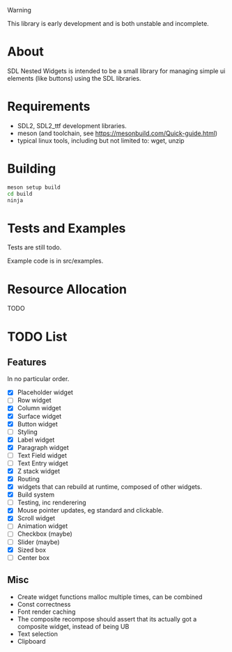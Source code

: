 
> [!WARNING]  
> This library is early development and is both unstable and incomplete.

# About

SDL Nested Widgets is intended to be a small library for managing simple ui elements (like buttons) using the SDL libraries.

# Requirements

- SDL2, SDL2_ttf development libraries.
- meson (and toolchain, see https://mesonbuild.com/Quick-guide.html)
- typical linux tools, including but not limited to: wget, unzip

# Building

```bash
meson setup build
cd build
ninja
```

# Tests and Examples

Tests are still todo.

Example code is in src/examples. 

# Resource Allocation

TODO

# TODO List

## Features

In no particular order.

- [x] Placeholder widget
- [ ] Row widget
- [x] Column widget
- [x] Surface widget
- [x] Button widget
- [ ] Styling
- [x] Label widget
- [x] Paragraph widget
- [ ] Text Field widget
- [ ] Text Entry widget
- [x] Z stack widget
- [x] Routing
- [x] widgets that can rebuild at runtime, composed of other widgets.
- [x] Build system
- [ ] Testing, inc renderering
- [x] Mouse pointer updates, eg standard and clickable.
- [x] Scroll widget
- [ ] Animation widget
- [ ] Checkbox (maybe)
- [ ] Slider (maybe)
- [x] Sized box
- [ ] Center box

## Misc

- Create widget functions malloc multiple times, can be combined
- Const correctness
- Font render caching
- The composite recompose should assert that its actually got a composite widget, instead of being UB
- Text selection
- Clipboard
